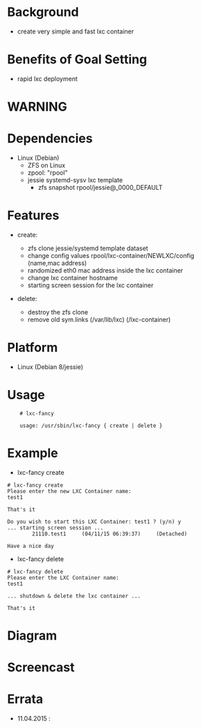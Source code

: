 
Background
==========
* create very simple and fast lxc container

Benefits of Goal Setting
========================
* rapid lxc deployment

WARNING
=======

Dependencies
============
* Linux (Debian)
   * ZFS on Linux
   * zpool: "rpool"
   * jessie systemd-sysv lxc template
      * zfs snapshot rpool/jessie@_0000_DEFAULT

Features
========
* create:
   * zfs clone jessie/systemd template dataset
   * change config values rpool/lxc-container/NEWLXC/config (name,mac address)
   * randomized eth0 mac address inside the lxc container
   * change lxc container hostname
   * starting screen session for the lxc container

* delete:
   * destroy the zfs clone
   * remove old sym.links (/var/lib/lxc) (/lxc-container)

Platform
========
* Linux (Debian 8/jessie)

Usage
=====
```
    # lxc-fancy       
 
    usage: /usr/sbin/lxc-fancy { create | delete }
```

Example
=======
* lxc-fancy create
```
# lxc-fancy create
Please enter the new LXC Container name: 
test1
 
That's it
 
Do you wish to start this LXC Container: test1 ? (y/n) y
... starting screen session ...
        21110.test1     (04/11/15 06:39:37)     (Detached)
 
Have a nice day
```

* lxc-fancy delete
```
# lxc-fancy delete
Please enter the LXC Container name: 
test1
 
... shutdown & delete the lxc container ...
 
That's it
```

Diagram
=======

Screencast
==========

Errata
======
* 11.04.2015 : 

